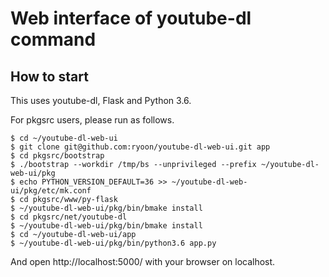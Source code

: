 # Web interface of youtube-dl command

## How to start
This uses youtube-dl, Flask and Python 3.6.

For pkgsrc users, please run as follows.

```
$ cd ~/youtube-dl-web-ui
$ git clone git@github.com:ryoon/youtube-dl-web-ui.git app
$ cd pkgsrc/bootstrap
$ ./bootstrap --workdir /tmp/bs --unprivileged --prefix ~/youtube-dl-web-ui/pkg
$ echo PYTHON_VERSION_DEFAULT=36 >> ~/youtube-dl-web-ui/pkg/etc/mk.conf
$ cd pkgsrc/www/py-flask
$ ~/youtube-dl-web-ui/pkg/bin/bmake install
$ cd pkgsrc/net/youtube-dl
$ ~/youtube-dl-web-ui/pkg/bin/bmake install
$ cd ~/youtube-dl-web-ui/app
$ ~/youtube-dl-web-ui/pkg/bin/python3.6 app.py
```

And open http://localhost:5000/ with your browser on localhost.
